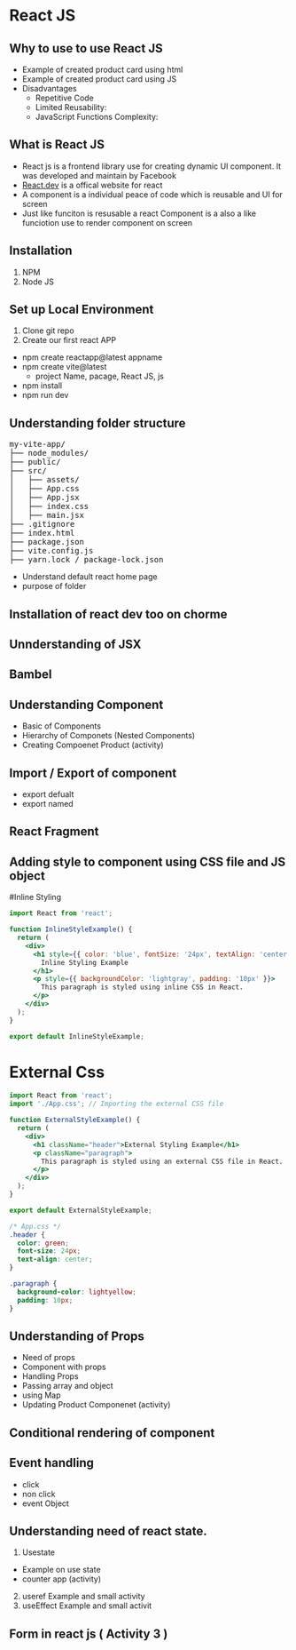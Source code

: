# React JS 
## Why to use to use React JS
- Example of created product card using html
- Example of  created product card using JS
- Disadvantages
  - Repetitive Code
  - Limited Reusability:
  - JavaScript Functions Complexity:
## What is React JS
-  React js is a frontend library use for creating dynamic UI component. It was developed and maintain  by Facebook
-  [React.dev](https://react.dev/) is a offical website for react
-  A component is a individual peace of code which is reusable and UI for screen
-  Just like funciton is resusable a react Component is a also a  like funciotion use to render component on screen

## Installation  
1.  NPM
2.  Node JS
## Set up Local Environment
1. Clone git repo
2. Create  our first react APP
  - npm create reactapp@latest appname
  - npm create vite@latest
    -   project Name, pacage, React JS, js
  - npm install  
  - npm run dev

## Understanding folder structure
<pre>
my-vite-app/
├── node_modules/
├── public/
├── src/
│   ├── assets/
│   ├── App.css
│   ├── App.jsx
│   ├── index.css
│   ├── main.jsx
├── .gitignore
├── index.html
├── package.json
├── vite.config.js
├── yarn.lock / package-lock.json  
</pre>
- Understand default react home page
- purpose of folder
## Installation of react dev too on chorme 
## Unnderstanding of  JSX
## Bambel
## Understanding Component 
- Basic of Components
- Hierarchy of Componets (Nested Components)
- Creating Compoenet Product (activity)
## Import / Export  of component
- export defualt
- export named
## React Fragment 
## Adding style to component using CSS file  and JS object 
#Inline Styling 
```jsx
import React from 'react';

function InlineStyleExample() {
  return (
    <div>
      <h1 style={{ color: 'blue', fontSize: '24px', textAlign: 'center' }}>
        Inline Styling Example
      </h1>
      <p style={{ backgroundColor: 'lightgray', padding: '10px' }}>
        This paragraph is styled using inline CSS in React.
      </p>
    </div>
  );
}

export default InlineStyleExample;
````
# External Css
```jsx
import React from 'react';
import './App.css'; // Importing the external CSS file

function ExternalStyleExample() {
  return (
    <div>
      <h1 className="header">External Styling Example</h1>
      <p className="paragraph">
        This paragraph is styled using an external CSS file in React.
      </p>
    </div>
  );
}

export default ExternalStyleExample;
```
```Css
/* App.css */
.header {
  color: green;
  font-size: 24px;
  text-align: center;
}

.paragraph {
  background-color: lightyellow;
  padding: 10px;
}
```

## Understanding of Props 
-  Need of props
-  Component with props
-  Handling Props
-  Passing array and object
-  using Map
-  Updating Product Componenet (activity)
## Conditional rendering of component 
## Event handling 
-  click
-  non click
-  event Object

## Understanding need of react state.
1.  Usestate
  - Example on use state
  - counter app (activity)
2.  useref
    Example and small activity
3. useEffect
    Example and small activit
## Form in react js ( Activity  3 ) 

